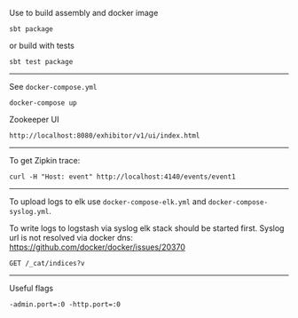 Use to build assembly and docker image

```
sbt package
```

or build with tests

```
sbt test package
```

---
See `docker-compose.yml`

```
docker-compose up
```

Zookeeper UI

```
http://localhost:8080/exhibitor/v1/ui/index.html
```

---
To get Zipkin trace:

```
curl -H "Host: event" http://localhost:4140/events/event1
```

---
To upload logs to elk use `docker-compose-elk.yml` and `docker-compose-syslog.yml`.

To write logs to logstash via syslog elk stack should be started first.
Syslog url is not resolved via docker dns:  https://github.com/docker/docker/issues/20370


```
GET /_cat/indices?v
```
---
Useful flags

```
-admin.port=:0 -http.port=:0
```



